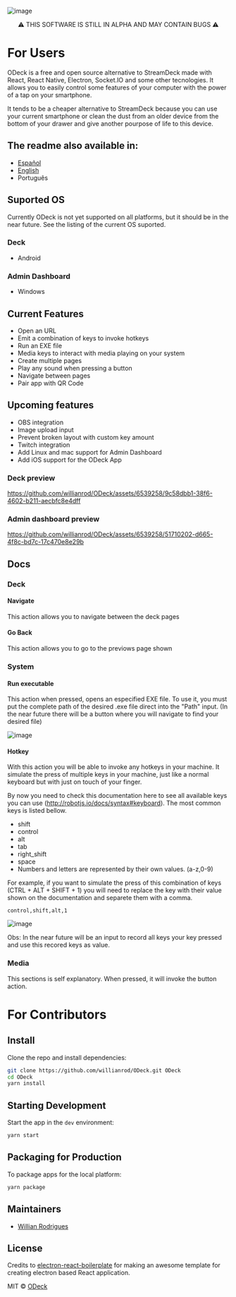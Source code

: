 ![image](https://user-images.githubusercontent.com/6539258/154814361-066e5010-40a8-4820-a706-ed9803a319a1.png)

<div align="center">
⚠️ THIS SOFTWARE IS STILL IN ALPHA AND MAY CONTAIN BUGS ⚠️
</div>

# For Users

ODeck is a free and open source alternative to StreamDeck made with React, React Native, Electron, Socket.IO and some other tecnologies. It allows you to easily control some features of your computer with the power of a tap on your smartphone.

It tends to be a cheaper alternative to StreamDeck because you can use your current smartphone or clean the dust from an older device from the bottom of your drawer and give another pourpose of life to this device.

## The readme also available in:

- [Español](https://github.com/willianrod/ODeck/blob/main/docs/README_ESP.md)
- [English](https://github.com/willianrod/ODeck/blob/main/README.md)
- Português

## Suported OS

Currently ODeck is not yet supported on all platforms, but it should be in the near future. See the listing of the current OS suported.

### Deck

- Android

### Admin Dashboard

- Windows

## Current Features

- Open an URL
- Emit a combination of keys to invoke hotkeys
- Run an EXE file
- Media keys to interact with media playing on your system
- Create multiple pages
- Play any sound when pressing a button
- Navigate between pages
- Pair app with QR Code

## Upcoming features

- OBS integration
- Image upload input
- Prevent broken layout with custom key amount
- Twitch integration
- Add Linux and mac support for Admin Dashboard
- Add iOS support for the ODeck App

### Deck preview
https://github.com/willianrod/ODeck/assets/6539258/9c58dbb1-38f6-4602-b211-aecbfc8e4dff

### Admin dashboard preview
https://github.com/willianrod/ODeck/assets/6539258/51710202-d665-4f8c-bd7c-17c470e8e29b

## Docs

### Deck

#### Navigate

This action allows you to navigate between the deck pages

#### Go Back

This action allows you to go to the previows page shown

### System

#### Run executable

This action when pressed, opens an especified EXE file. To use it, you must put the complete path of the desired .exe file direct into the "Path" input. (In the near future there will be a button where you will navigate to find your desired file)

![image](https://user-images.githubusercontent.com/6539258/154814786-f08d6a64-04b2-4bfc-833f-6d68076fdf55.png)

#### Hotkey

With this action you will be able to invoke any hotkeys in your machine. It simulate the press of multiple keys in your machine, just like a normal keyboard but with just on touch of your finger.

By now you need to check this documentation here to see all available keys you can use (http://robotjs.io/docs/syntax#keyboard). The most common keys is listed bellow.

- shift
- control
- alt
- tab
- right_shift
- space
- Numbers and letters are represented by their own values. (a-z,0-9)

For example, if you want to simulate the press of this combination of keys (CTRL + ALT + SHIFT + 1) you will need to replace the key with their value shown on the documentation and separete them with a comma.

`control,shift,alt,1`

![image](https://user-images.githubusercontent.com/6539258/154814990-24aa87ed-6bb4-4cd1-8836-c7ade215749b.png)

Obs: In the near future will be an input to record all keys your key pressed and use this recored keys as value.

### Media

This sections is self explanatory. When pressed, it will invoke the button action.

# For Contributors

## Install

Clone the repo and install dependencies:

```bash
git clone https://github.com/willianrod/ODeck.git ODeck
cd ODeck
yarn install
```

## Starting Development

Start the app in the `dev` environment:

```bash
yarn start
```

## Packaging for Production

To package apps for the local platform:

```bash
yarn package
```

## Maintainers

- [Willian Rodrigues](https://github.com/WillianRod)

## License

Credits to [electron-react-boilerplate](https://github.com/electron-react-boilerplate/electron-react-boilerplate) for making an awesome template for creating electron based React application.

MIT © [ODeck](https://github.com/WillianRod/ODeck)
